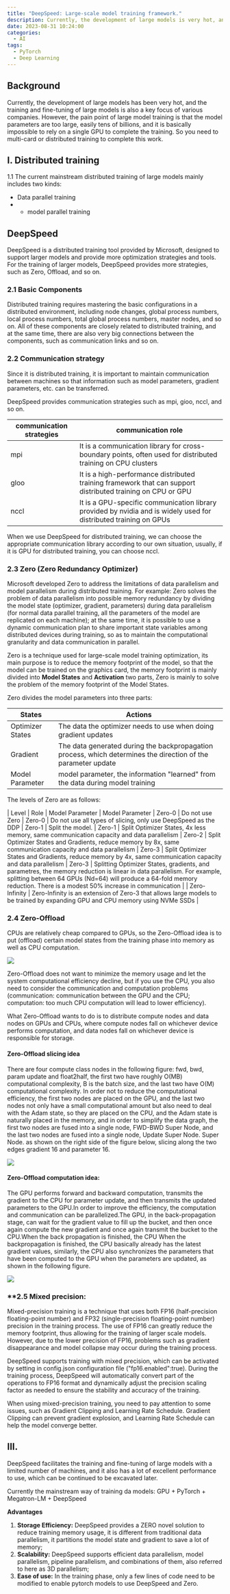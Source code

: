```yaml
---
title: "DeepSpeed: Large-scale model training framework."
description: Currently, the development of large models is very hot, and training and fine-tuning of large models are also the focus of attention for various companies. However, the pain point of large model training is that the model parameters are too large, often reaching billions, and it is basically impossible to complete the training with a single GPU alone. Therefore, multiple cards or distributed training are needed to complete this task.
date: 2023-08-31 10:24:00
categories:
  - AI
tags:
  - PyTorch
  - Deep Learning
---
```


## Background

Currently, the development of large models has been very hot, and the training and fine-tuning of large models is also a key focus of various companies. However, the pain point of large model training is that the model parameters are too large, easily tens of billions, and it is basically impossible to rely on a single GPU to complete the training. So you need to multi-card or distributed training to complete this work.

## I. Distributed training

1.1 The current mainstream distributed training of large models mainly includes two kinds:

+ Data parallel training
+ + model parallel training

## DeepSpeed

DeepSpeed is a distributed training tool provided by Microsoft, designed to support larger models and provide more optimization strategies and tools. For the training of larger models, DeepSpeed provides more strategies, such as Zero, Offload, and so on.

### 2.1 Basic Components

Distributed training requires mastering the basic configurations in a distributed environment, including node changes, global process numbers, local process numbers, total global process numbers, master nodes, and so on. All of these components are closely related to distributed training, and at the same time, there are also very big connections between the components, such as communication links and so on.

### 2.2 Communication strategy

Since it is distributed training, it is important to maintain communication between machines so that information such as model parameters, gradient parameters, etc. can be transferred.

DeepSpeed provides communication strategies such as mpi, gioo, nccl, and so on.

| communication strategies | communication role |
| --- | --- |
| mpi | It is a communication library for cross-boundary points, often used for distributed training on CPU clusters |
| gloo | It is a high-performance distributed training framework that can support distributed training on CPU or GPU |
| nccl | It is a GPU-specific communication library provided by nvidia and is widely used for distributed training on GPUs | | nccl is a high-performance distributed training framework that supports distributed training on CPUs and GPUs.

When we use DeepSpeed for distributed training, we can choose the appropriate communication library according to our own situation, usually, if it is GPU for distributed training, you can choose nccl.

### 2.3 Zero (Zero Redundancy Optimizer)

Microsoft developed Zero to address the limitations of data parallelism and model parallelism during distributed training. For example: Zero solves the problem of data parallelism into possible memory redundancy by dividing the model state (optimizer, gradient, parameters) during data parallelism (for normal data parallel training, all the parameters of the model are replicated on each machine); at the same time, it is possible to use a dynamic communication plan to share important state variables among distributed devices during training, so as to maintain the computational granularity and data communication in parallel.

Zero is a technique used for large-scale model training optimization, its main purpose is to reduce the memory footprint of the model, so that the model can be trained on the graphics card, the memory footprint is mainly divided into **Model States** and **Activation** two parts, Zero is mainly to solve the problem of the memory footprint of the Model States.

Zero divides the model parameters into three parts:

| States | Actions |
| --- | --- |
| Optimizer States | The data the optimizer needs to use when doing gradient updates |
| Gradient | The data generated during the backpropagation process, which determines the direction of the parameter update |
| Model Parameter | model parameter, the information "learned" from the data during model training | | model parameter, the information "learned" from the data during model training.

The levels of Zero are as follows:

| Level | Role | Model Parameter | Model Parameter
| Zero-0 | Do not use Zero
| Zero-0 | Do not use all types of slicing, only use DeepSpeed as the DDP | Zero-1 | Split the model.
| Zero-1 | Split Optimizer States, 4x less memory, same communication capacity and data parallelism |
Zero-2 | Split Optimizer States and Gradients, reduce memory by 8x, same communication capacity and data parallelism | Zero-3 | Split Optimizer States and Gradients, reduce memory by 4x, same communication capacity and data parallelism
| Zero-3 | Splitting Optimizer States, gradients, and parametres, the memory reduction is linear in data parallelism. For example, splitting between 64 GPUs (Nd=64) will produce a 64-fold memory reduction. There is a modest 50% increase in communication |
| Zero-Infinity | Zero-Infinity is an extension of Zero-3 that allows large models to be trained by expanding GPU and CPU memory using NVMe SSDs |

### 2.4 Zero-Offload

CPUs are relatively cheap compared to GPUs, so the Zero-Offload idea is to put (offload) certain model states from the training phase into memory as well as CPU computation.

![](https://cdn.jsdelivr.net/gh/youngjuning/images@main/202310292050673.png)

Zero-Offload does not want to minimize the memory usage and let the system computational efficiency decline, but if you use the CPU, you also need to consider the communication and computation problems (communication: communication between the GPU and the CPU; computation: too much CPU computation will lead to lower efficiency).

What Zero-Offload wants to do is to distribute compute nodes and data nodes on GPUs and CPUs, where compute nodes fall on whichever device performs computation, and data nodes fall on whichever device is responsible for storage.

#### Zero-Offload slicing idea

There are four compute class nodes in the following figure: fwd, bwd, param update and float2half, the first two have roughly O(MB) computational complexity, B is the batch size, and the last two have O(M) computational complexity. In order not to reduce the computational efficiency, the first two nodes are placed on the GPU, and the last two nodes not only have a small computational amount but also need to deal with the Adam state, so they are placed on the CPU, and the Adam state is naturally placed in the memory, and in order to simplify the data graph, the first two nodes are fused into a single node, FWD-BWD Super Node, and the last two nodes are fused into a single node, Update Super Node. Super Node. as shown on the right side of the figure below, slicing along the two edges gradient 16 and parameter 16.﻿

![](https://cdn.jsdelivr.net/gh/youngjuning/images@main/202310292050107.png)

#### Zero-Offload computation idea:

The GPU performs forward and backward computation, transmits the gradient to the CPU for parameter update, and then transmits the updated parameters to the GPU.In order to improve the efficiency, the computation and communication can be parallelized.The GPU, in the back-propagation stage, can wait for the gradient value to fill up the bucket, and then once again compute the new gradient and once again transmit the bucket to the CPU.When the back propagation is finished, the CPU When the backpropagation is finished, the CPU basically already has the latest gradient values, similarly, the CPU also synchronizes the parameters that have been computed to the GPU when the parameters are updated, as shown in the following figure.﻿

![](https://cdn.jsdelivr.net/gh/youngjuning/images@main/202310292050452.png)

### **2.5 Mixed precision:

Mixed-precision training is a technique that uses both FP16 (half-precision floating-point number) and FP32 (single-precision floating-point number) precision in the training process. The use of FP16 can greatly reduce the memory footprint, thus allowing for the training of larger scale models. However, due to the lower precision of FP16, problems such as gradient disappearance and model collapse may occur during the training process.

DeepSpeed supports training with mixed precision, which can be activated by setting in config.json configuration file ("fp16.enabled":true). During the training process, DeepSpeed will automatically convert part of the operations to FP16 format and dynamically adjust the precision scaling factor as needed to ensure the stability and accuracy of the training.

When using mixed-precision training, you need to pay attention to some issues, such as Gradient Clipping and Learning Rate Schedule. Gradient Clipping can prevent gradient explosion, and Learning Rate Schedule can help the model converge better.

## III.

DeepSpeed facilitates the training and fine-tuning of large models with a limited number of machines, and it also has a lot of excellent performance to use, which can be continued to be excavated later.

Currently the mainstream way of training da models: GPU + PyTorch + Megatron-LM + DeepSpeed

**Advantages**

1. **Storage Efficiency:** DeepSpeed provides a ZERO novel solution to reduce training memory usage, it is different from traditional data parallelism, it partitions the model state and gradient to save a lot of memory;
2. **Scalability:** DeepSpeed supports efficient data parallelism, model parallelism, pipeline parallelism, and combinations of them, also referred to here as 3D parallelism;
3. **Ease of use:** In the training phase, only a few lines of code need to be modified to enable pytorch models to use DeepSpeed and Zero.
